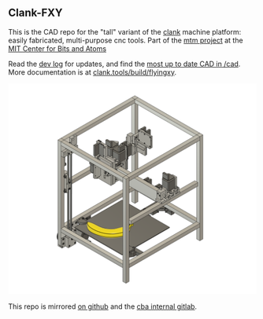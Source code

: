 ## Clank-FXY 

This is the CAD repo for the "tall" variant of the [clank](https://clank.tools) machine platform: easily fabricated, multi-purpose cnc tools. Part of the [mtm project](mtm.cba.mit.edu) at the [MIT Center for Bits and Atoms](cba.mit.edu)

Read the [dev log](log/clank-fxy-log.md) for updates, and find the [most up to date CAD in /cad](cad). More documentation is at [clank.tools/build/flyingxy](https://clank.tools/build/flyingxy). 

![tc](log/images/2022-01-28_clank-fxy-bfs.png)

This repo is mirrored [on github](https://github.com/jakeread/clank-fxy/) and the [cba internal gitlab](https://gitlab.cba.mit.edu/jakeread/clank-fxy).